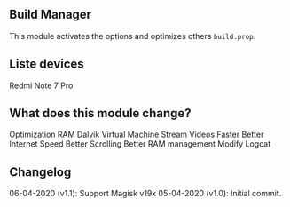 ## Build Manager
This module activates the options and optimizes others `build.prop`.

## Liste devices
Redmi Note 7 Pro

## What does this module change?
Optimization RAM
Dalvik Virtual Machine
Stream Videos Faster
Better Internet Speed
Better Scrolling
Better RAM management
Modify Logcat

## Changelog
06-04-2020 (v1.1): Support Magisk v19x 
05-04-2020 (v1.0): Initial commit.
